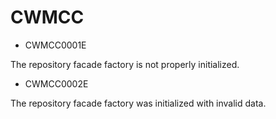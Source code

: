# CWMCC

- CWMCC0001E

The repository facade factory is not properly initialized.
- CWMCC0002E

The repository facade factory was initialized with invalid data.
